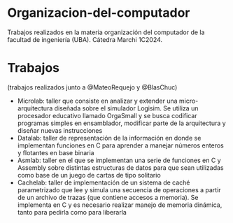# Organizacion-del-computador
Trabajos realizados en la materia organización del computador de la facultad de ingeniería (UBA). Cátedra Marchi 1C2024.

# Trabajos

(trabajos realizados junto a @MateoRequejo y @BlasChuc)

- Microlab: taller que consiste en analizar y extender una micro-arquitectura diseñada sobre el simulador Logisim. Se utiliza un procesador educativo llamado OrgaSmall y se busca codificar programas simples en ensamblador, modificar parte de la arquitectura y diseñar nuevas instrucciones
- Datalab: taller de representación de la información en donde se implementan funciones en C para aprender a manejar números enteros y flotantes en base binaria
- Asmlab: taller en el que se implementan una serie de funciones en C y Assembly sobre distintas estructuras de datos para que sean utilizadas como base de un juego de cartas de tipo solitario
- Cachelab: taller de implementación de un sistema de caché parametrizado que lee y simula una secuencia de operaciones a partir de un archivo de trazas (que contiene accesos a memoria). Se implementa en C y es necesario realizar manejo de memoria dinámica, tanto para pedirla como para liberarla
